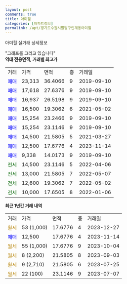 ```yaml
---
layout: post
comments: true
title: 아미힐
categories: [아파트정보]
permalink: /apt/경기도수원시팔달구인계동아미힐
---
```


아미힐 실거래 상세정보

<script type="text/javascript">
  google.charts.load('current', {'packages':['line', 'corechart']});
  google.charts.setOnLoadCallback(drawChart);

  function drawChart() {
    var data = new google.visualization.DataTable();
    data.addColumn('date', '거래일');
    data.addColumn('number', "매매");
    data.addColumn('number', "전세");
    data.addColumn('number', "전매");

    data.addRows([[new Date(Date.parse("2023-12-27")), null, null, null], [new Date(Date.parse("2023-11-14")), 12500, null, null], [new Date(Date.parse("2023-10-04")), null, null, null], [new Date(Date.parse("2023-09-03")), null, null, null], [new Date(Date.parse("2023-07-25")), null, null, null], [new Date(Date.parse("2023-07-07")), null, null, null]]);

    var options = {
      hAxis: {
        format: 'yyyy/MM/dd'
      },    
      lineWidth: 0,
      pointsVisible: true,    
      title: '최근 1년간 유형별 실거래가 분포',
      legend: { position: 'bottom' }
    };

    var formatter = new google.visualization.NumberFormat({pattern:'###,###'} );
    formatter.format(data, 1);
    formatter.format(data, 2);
    
    setTimeout(function() {
        var chart = new google.visualization.LineChart(document.getElementById('columnchart_material'));
        chart.draw(data, (options));
        document.getElementById('loading').style.display = 'none';
    }, 200);
  }
</script>


<div id="loading" style="z-index:20; display: block; margin-left: 0px">"그래프를 그리고 있습니다"</div>
<div id="columnchart_material" style="width: 95%; margin-left: 0px; display: block"></div>
<!-- contents start -->
<b>역대 전용면적, 거래별 최고가</b>
<table class="sortable">
    <tr>
      <td>거래</td>
      <td>가격</td>
      <td>면적</td>
      <td>층</td>
      <td>거래일</td>
    </tr>
        <tr>
          <td><a style="color: blue">매매</a></td>
          <td>23,313</td>
          <td>36.4066</td>
          <td>9</td>
          <td>2019-09-10</td>
        </tr>            <tr>
          <td><a style="color: blue">매매</a></td>
          <td>17,618</td>
          <td>27.6376</td>
          <td>9</td>
          <td>2019-09-10</td>
        </tr>            <tr>
          <td><a style="color: blue">매매</a></td>
          <td>16,937</td>
          <td>26.5198</td>
          <td>9</td>
          <td>2019-09-10</td>
        </tr>            <tr>
          <td><a style="color: blue">매매</a></td>
          <td>16,500</td>
          <td>19.3062</td>
          <td>6</td>
          <td>2021-05-02</td>
        </tr>            <tr>
          <td><a style="color: blue">매매</a></td>
          <td>15,254</td>
          <td>23.2466</td>
          <td>9</td>
          <td>2019-09-10</td>
        </tr>            <tr>
          <td><a style="color: blue">매매</a></td>
          <td>15,254</td>
          <td>23.1146</td>
          <td>9</td>
          <td>2019-09-10</td>
        </tr>            <tr>
          <td><a style="color: blue">매매</a></td>
          <td>14,500</td>
          <td>21.5805</td>
          <td>5</td>
          <td>2021-03-27</td>
        </tr>            <tr>
          <td><a style="color: blue">매매</a></td>
          <td>12,500</td>
          <td>17.6776</td>
          <td>4</td>
          <td>2023-11-14</td>
        </tr>            <tr>
          <td><a style="color: blue">매매</a></td>
          <td>9,338</td>
          <td>14.0173</td>
          <td>9</td>
          <td>2019-09-10</td>
        </tr>        
        <tr>
              <td><a style="color: darkgreen">전세</a></td>
              <td>14,500</td>
              <td>23.1146</td>
              <td>5</td>
              <td>2022-04-06</td>
            </tr>            <tr>
              <td><a style="color: darkgreen">전세</a></td>
              <td>13,000</td>
              <td>21.5805</td>
              <td>7</td>
              <td>2022-05-07</td>
            </tr>            <tr>
              <td><a style="color: darkgreen">전세</a></td>
              <td>12,600</td>
              <td>19.3062</td>
              <td>7</td>
              <td>2022-05-02</td>
            </tr>            <tr>
              <td><a style="color: darkgreen">전세</a></td>
              <td>10,000</td>
              <td>17.6505</td>
              <td>8</td>
              <td>2022-01-06</td>
            </tr>        
    
</table>

<b>최근 1년간 거래 내역</b>

<table class="sortable">
    <tr>
      <td>거래</td>
      <td>가격</td>
      <td>면적</td>
      <td>층</td>
      <td>거래일</td>
    </tr>
    <tr>
      <td><a style="color: darkgoldenrod">월세</a></td>
      <td>53 (1,000)</td>
      <td>17.6776</td>
      <td>4</td>
      <td>2023-12-27</td>
    </tr>          <tr>
      <td><a style="color: blue">매매</a></td>
      <td>12,500</td>
      <td>17.6776</td>
      <td>4</td>
      <td>2023-11-14</td>
    </tr>          <tr>
      <td><a style="color: darkgoldenrod">월세</a></td>
      <td>55 (1,000)</td>
      <td>17.6776</td>
      <td>9</td>
      <td>2023-10-04</td>
    </tr>          <tr>
      <td><a style="color: darkgoldenrod">월세</a></td>
      <td>8 (2,200)</td>
      <td>21.5805</td>
      <td>8</td>
      <td>2023-09-03</td>
    </tr>          <tr>
      <td><a style="color: darkgoldenrod">월세</a></td>
      <td>9 (2,710)</td>
      <td>21.5805</td>
      <td>6</td>
      <td>2023-07-25</td>
    </tr>          <tr>
      <td><a style="color: darkgoldenrod">월세</a></td>
      <td>22 (100)</td>
      <td>23.1146</td>
      <td>9</td>
      <td>2023-07-07</td>
    </tr>      </table>
<!-- contents end -->    

